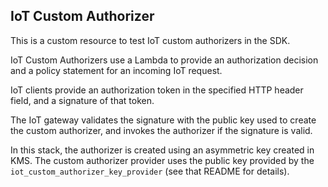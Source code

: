 ## IoT Custom Authorizer

This is a custom resource to test IoT custom authorizers in the SDK.

IoT Custom Authorizers use a Lambda to provide an authorization decision and a policy statement for an incoming IoT request.

IoT clients provide an authorization token in the specified HTTP header field, and a signature of that token.

The IoT gateway validates the signature with the public key used to create the custom authorizer, and invokes the authorizer if the signature is valid.

In this stack, the authorizer is created using an asymmetric key created in KMS. The custom authorizer provider uses the public key provided by the `iot_custom_authorizer_key_provider` (see that README for details).
